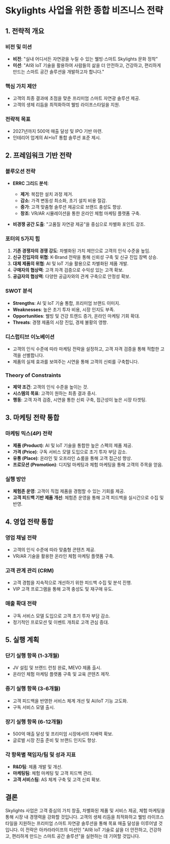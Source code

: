 # Skylights 사업을 위한 종합 비즈니스 전략

## 1. 전략적 개요

### 비전 및 미션
- **비전**: "실내 어디서든 자연광을 누릴 수 있는 웰빙·스마트 Skylights 문화 정착"
- **미션**: "AI와 IoT 기술을 활용하여 사람들의 삶을 더 안전하고, 건강하고, 편리하게 만드는 스마트 공간 솔루션을 개발하고자 합니다."

### 핵심 가치 제안
- 고객의 최종 결과에 초점을 맞춘 프리미엄 스마트 자연광 솔루션 제공.
- 고객의 생체 리듬을 최적화하여 웰빙 라이프스타일을 지원.

### 전략적 목표
- 2027년까지 500억 매출 달성 및 IPO 기반 마련.
- 인테리어 업계의 AI+IoT 통합 솔루션 표준 제시.

## 2. 프레임워크 기반 전략

### 블루오션 전략
- **ERRC 그리드 분석**: 
  - **제거**: 복잡한 설치 과정 제거.
  - **감소**: 가격 변동성 최소화, 초기 설치 비용 절감.
  - **증가**: 고객 맞춤형 솔루션 제공으로 브랜드 충성도 향상.
  - **창조**: VR/AR 시뮬레이션을 통한 온라인 체험 마케팅 플랫폼 구축.
  
- **비경쟁 공간 도출**: "고품질 자연광 제공"을 중심으로 차별화 포인트 강조.

### 포터의 5가지 힘
1. **기존 경쟁자의 경쟁 강도**: 차별화된 가치 제안으로 고객의 인식 수준을 높임.
2. **신규 진입자의 위협**: K-Brand 전략을 통해 신뢰성 구축 및 신규 진입 장벽 상승.
3. **대체 제품의 위협**: AI 및 IoT 기술 활용으로 차별화된 제품 개발.
4. **구매자의 협상력**: 고객 자격 검증으로 수익성 있는 고객 확보.
5. **공급자의 협상력**: 다양한 공급자와의 관계 구축으로 안정성 확보.

### SWOT 분석
- **Strengths**: AI 및 IoT 기술 통합, 프리미엄 브랜드 이미지.
- **Weaknesses**: 높은 초기 투자 비용, 시장 인지도 부족.
- **Opportunities**: 웰빙 및 건강 트렌드 증가, 온라인 마케팅 기회 확대.
- **Threats**: 경쟁 제품의 시장 진입, 경제 불황의 영향.

### 디스럽티브 이노베이션
- 고객의 인식 수준에 따라 마케팅 전략을 설정하고, 고객 자격 검증을 통해 적합한 고객을 선별합니다.
- 제품의 실제 효과를 보여주는 시연을 통해 고객의 신뢰를 구축합니다.

### Theory of Constraints
- **제약 조건**: 고객의 인식 수준을 높이는 것.
- **시스템의 목표**: 고객이 원하는 최종 결과 중시.
- **행동**: 고객 자격 검증, 시연을 통한 신뢰 구축, 접근성이 높은 시장 타겟팅.

## 3. 마케팅 전략 통합

### 마케팅 믹스(4P) 전략
- **제품 (Product)**: AI 및 IoT 기술을 통합한 높은 스펙의 제품 제공.
- **가격 (Price)**: 구독 서비스 모델 도입으로 초기 투자 부담 감소.
- **유통 (Place)**: 온라인 및 오프라인 쇼룸을 통해 고객 접근성 향상.
- **프로모션 (Promotion)**: 디지털 마케팅과 체험 마케팅을 통해 고객의 주목을 얻음.

### 실행 방안
- **체험존 운영**: 고객이 직접 제품을 경험할 수 있는 기회를 제공.
- **고객 피드백 기반 제품 개선**: 체험존 운영을 통해 고객 피드백을 실시간으로 수집 및 반영.

## 4. 영업 전략 통합

### 영업 채널 전략
- 고객의 인식 수준에 따라 맞춤형 콘텐츠 제공.
- VR/AR 기술을 활용한 온라인 체험 마케팅 플랫폼 구축.

### 고객 관계 관리 (CRM)
- 고객 경험을 지속적으로 개선하기 위한 피드백 수집 및 분석 진행.
- VIP 고객 프로그램을 통해 고객 충성도 및 재구매 유도.

### 매출 확대 전략
- 구독 서비스 모델 도입으로 고객 초기 투자 부담 감소.
- 정기적인 프로모션 및 이벤트 개최로 고객 관심 증대.

## 5. 실행 계획

### 단기 실행 항목 (1-3개월)
- JV 설립 및 브랜드 런칭 완료, MEVO 제품 출시.
- 온라인 체험 마케팅 플랫폼 구축 및 교육 콘텐츠 제작.

### 중기 실행 항목 (3-6개월)
- 고객 피드백을 반영한 서비스 체계 개선 및 AI/IoT 기능 고도화.
- 구독 서비스 모델 출시.

### 장기 실행 항목 (6-12개월)
- 500억 매출 달성 및 프리미엄 시장에서의 지배력 확보.
- 글로벌 시장 진출 준비 및 브랜드 인지도 향상.

### 각 항목별 책임자/팀 및 성과 지표
- **R&D팀**: 제품 개발 및 개선.
- **마케팅팀**: 체험 마케팅 및 고객 피드백 관리.
- **고객 서비스팀**: AS 체계 구축 및 고객 신뢰 확보.

## 결론
Skylights 사업은 고객 중심의 가치 창출, 차별화된 제품 및 서비스 제공, 체험 마케팅을 통해 시장 내 경쟁력을 강화할 것입니다. 고객의 생체 리듬을 최적화하고 웰빙 라이프스타일을 지원하는 프리미엄 스마트 자연광 솔루션을 통해 목표 매출 달성을 이루어낼 것입니다. 이 전략은 아카라라이프의 미션인 "AI와 IoT 기술로 삶을 더 안전하고, 건강하고, 편리하게 만드는 스마트 공간 솔루션"을 실현하는 데 기여할 것입니다.